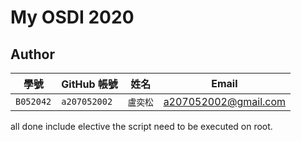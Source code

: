 # My OSDI 2020

## Author

| 學號 | GitHub 帳號 | 姓名 | Email |
| --- | ----------- | --- | --- |
|`B052042`| `a207052002` | `盧奕松` | a207052002@gmail.com |

all done include elective
the script need to be executed on root.

